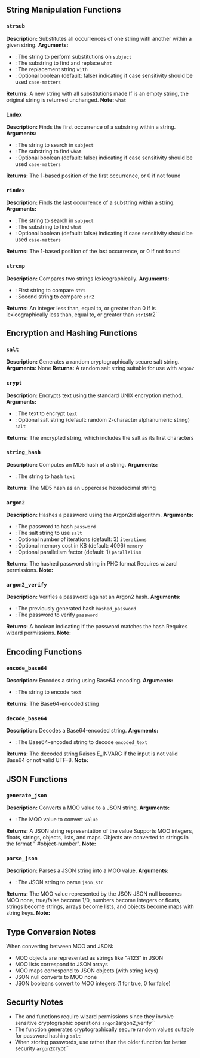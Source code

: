## String Manipulation Functions

### `strsub`

**Description:** Substitutes all occurrences of one string with another within a given string.
**Arguments:**

- : The string to perform substitutions on `subject`
- : The substring to find and replace `what`
- : The replacement string `with`
- : Optional boolean (default: false) indicating if case sensitivity should be used `case-matters`

**Returns:** A new string with all substitutions made
If is an empty string, the original string is returned unchanged. **Note:** `what`

### `index`

**Description:** Finds the first occurrence of a substring within a string.
**Arguments:**

- : The string to search in `subject`
- : The substring to find `what`
- : Optional boolean (default: false) indicating if case sensitivity should be used `case-matters`

**Returns:** The 1-based position of the first occurrence, or 0 if not found

### `rindex`

**Description:** Finds the last occurrence of a substring within a string.
**Arguments:**

- : The string to search in `subject`
- : The substring to find `what`
- : Optional boolean (default: false) indicating if case sensitivity should be used `case-matters`

**Returns:** The 1-based position of the last occurrence, or 0 if not found

### `strcmp`

**Description:** Compares two strings lexicographically.
**Arguments:**

- : First string to compare `str1`
- : Second string to compare `str2`

**Returns:** An integer less than, equal to, or greater than 0 if is lexicographically less than, equal to, or greater
than `str1`str2``

## Encryption and Hashing Functions

### `salt`

**Description:** Generates a random cryptographically secure salt string.
**Arguments:** None
**Returns:** A random salt string suitable for use with `argon2`

### `crypt`

**Description:** Encrypts text using the standard UNIX encryption method.
**Arguments:**

- : The text to encrypt `text`
- : Optional salt string (default: random 2-character alphanumeric string) `salt`

**Returns:** The encrypted string, which includes the salt as its first characters

### `string_hash`

**Description:** Computes an MD5 hash of a string.
**Arguments:**

- : The string to hash `text`

**Returns:** The MD5 hash as an uppercase hexadecimal string

### `argon2`

**Description:** Hashes a password using the Argon2id algorithm.
**Arguments:**

- : The password to hash `password`
- : The salt string to use `salt`
- : Optional number of iterations (default: 3) `iterations`
- : Optional memory cost in KB (default: 4096) `memory`
- : Optional parallelism factor (default: 1) `parallelism`

**Returns:** The hashed password string in PHC format
Requires wizard permissions. **Note:**

### `argon2_verify`

**Description:** Verifies a password against an Argon2 hash.
**Arguments:**

- : The previously generated hash `hashed_password`
- : The password to verify `password`

**Returns:** A boolean indicating if the password matches the hash
Requires wizard permissions. **Note:**

## Encoding Functions

### `encode_base64`

**Description:** Encodes a string using Base64 encoding.
**Arguments:**

- : The string to encode `text`

**Returns:** The Base64-encoded string

### `decode_base64`

**Description:** Decodes a Base64-encoded string.
**Arguments:**

- : The Base64-encoded string to decode `encoded_text`

**Returns:** The decoded string
Raises E_INVARG if the input is not valid Base64 or not valid UTF-8. **Note:**

## JSON Functions

### `generate_json`

**Description:** Converts a MOO value to a JSON string.
**Arguments:**

- : The MOO value to convert `value`

**Returns:** A JSON string representation of the value
Supports MOO integers, floats, strings, objects, lists, and maps. Objects are converted to strings in the format "
#object-number". **Note:**

### `parse_json`

**Description:** Parses a JSON string into a MOO value.
**Arguments:**

- : The JSON string to parse `json_str`

**Returns:** The MOO value represented by the JSON
JSON null becomes MOO none, true/false become 1/0, numbers become integers or floats, strings become strings, arrays
become lists, and objects become maps with string keys. **Note:**

## Type Conversion Notes

When converting between MOO and JSON:

- MOO objects are represented as strings like "#123" in JSON
- MOO lists correspond to JSON arrays
- MOO maps correspond to JSON objects (with string keys)
- JSON null converts to MOO none
- JSON booleans convert to MOO integers (1 for true, 0 for false)

## Security Notes

- The and functions require wizard permissions since they involve sensitive cryptographic operations
  `argon2`argon2_verify``
- The function generates cryptographically secure random values suitable for password hashing `salt`
- When storing passwords, use rather than the older function for better security `argon2`crypt``
